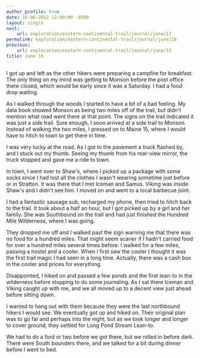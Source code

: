 ```yaml
---
author_profile: true
date: 16-06-2012 12:00:00 -0500
layout: single
next:
    url: exploration/eastern-continental-trail/journal/june/17
permalink: exploration/eastern-continental-trail/journal/june/16
previous:
    url: exploration/eastern-continental-trail/journal/june/15
title: June 16
---
```

I got up and left as the other hikers were preparing a campfire for breakfast. The only thing on my mind was getting to Monson before the post office there closed, which would be early since it was a Saturday. I had a food drop waiting.

As I walked through the woods I started to have a bit of a bad feeling. My data book showed Monson as being two miles off of the trail, but didn't mention what road went there at that point. The signs on the trail indicated it was just a side trail. Sure enough, I soon arrived at a side trail to Monson. Instead of walking the two miles, I pressed on to Maine 15, where I would have to hitch to town to get there in time.

I was very lucky at the road. As I got to the pavement a truck flashed by, and I stuck out my thumb. Seeing my thumb from his rear-view mirror, the truck stopped and gave me a ride to town.

In town, I went over to Shaw's, where I picked up a package with some socks since I had lost all the clothes I wasn't wearing sometime just before or in Stratton. It was there that I met Iceman and Samus. Viking was inside Shaw's and I didn't see him. I moved on and went to a local barbecue joint.

I had a fantastic sausage sub, recharged my phone, then tried to hitch back to the trail. It took about a half an hour, but I got picked up by a girl and her family. She was Southbound on the trail and had just finished the Hundred Mile Wilderness, where I was going.

They dropped me off and I walked past the sign warning me that there was no food for a hundred miles. That might seem scarier if I hadn't carried food for over a hundred miles several times before. I walked for a few miles, passing a hostel and a cooler. When I first saw the cooler I thought it was the first trail magic I had seen in a long time. Actually, there was a cash box in the cooler and prices for everything.

Disappointed, I hiked on and passed a few ponds and the first lean-to in the wilderness before stopping to do some journaling. As I sat there Iceman and Viking caught up with me, and we all moved up to a decent view just ahead before sitting down.

I wanted to hang out with them because they were the last northbound hikers I would see. We eventually got up and hiked on. Their original plan was to go far and perhaps into the night, but as we took longer and longer to cover ground, they settled for Long Pond Stream Lean-to.

We had to do a ford or two before we got there, but we rolled in before dark. There were South bounders there, and we talked for a bit during dinner before I went to bed.